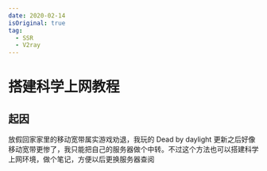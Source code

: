 ```yaml
---
date: 2020-02-14
isOriginal: true
tag:
  - SSR
  - V2ray
---
```


# 搭建科学上网教程

## 起因

放假回家家里的移动宽带属实游戏劝退，我玩的 Dead by daylight 更新之后好像移动宽带更惨了，我只能把自己的服务器做个中转。不过这个方法也可以搭建科学上网环境，做个笔记，方便以后更换服务器查阅
